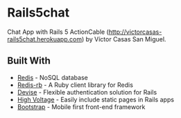 # Rails5chat

Chat App with Rails 5 ActionCable (http://victorcasas-rails5chat.herokuapp.com) by Víctor Casas San Miguel.

## Built With

* [Redis](https://redis.io/) - NoSQL database
* [Redis-rb](https://github.com/redis/redis-rb) - A Ruby client library for Redis
* [Devise](https://github.com/plataformatec/devise/) - Flexible authentication solution for Rails
* [High Voltage](https://github.com/thoughtbot/high_voltage) - Easily include static pages in Rails apps
* [Bootstrap](http://getbootstrap.com/) - Mobile first front-end framework